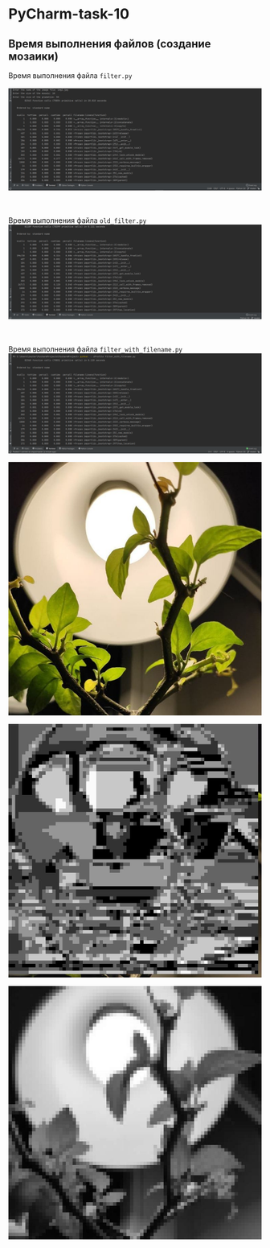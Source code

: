 # PyCharm-task-10
<h2>Время выполнения файлов (создание мозаики)</h2>

Время выполнения файла <code>filter.py</code>
<br><br>
![img.png](images/screen_filterpy.png)

<br><br>
Время выполнения файла <code>old_filter.py</code>
![img_1.png](images/screen_old_filterpy.png)

<br><br>
Время выполнения файла <code>filter_with_filename.py</code>
![img.png](images/filter_with_filename.png)

![original](images/img2.jpg)

![badresult.jpg](images/badresult.jpg)

![goodresult.jpg](images/goodresult.jpg)